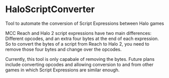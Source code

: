 # HaloScriptConverter
Tool to automate the conversion of Script Expressions between Halo games

MCC Reach and Halo 2 script expressions have two main differences: Different opcodes, and an extra four bytes at the end of each expression. So to convert the bytes of a script from Reach to Halo 2, you need to remove those four bytes and change over the opcodes.

Currently, this tool is only capabale of removing the bytes. Future plans include converting opcodes and allowing conversion to and from other games in which Script Expressions are similar enough.

